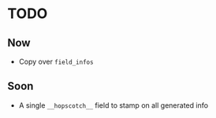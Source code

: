# TODO

## Now

- Copy over `field_infos`

## Soon

- A single `__hopscotch__` field to stamp on all generated info
